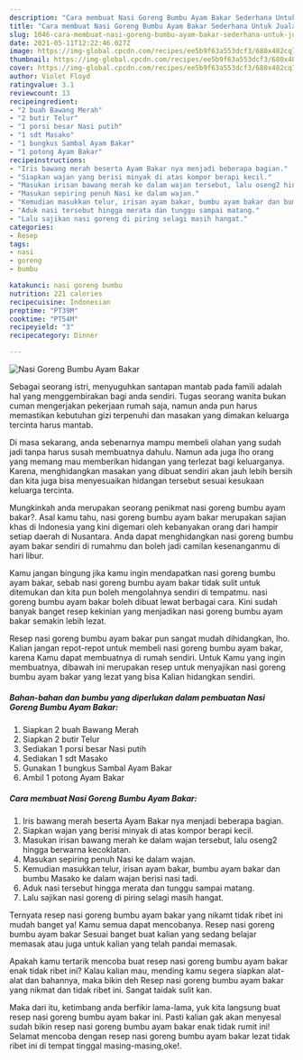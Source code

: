 ```yaml
---
description: "Cara membuat Nasi Goreng Bumbu Ayam Bakar Sederhana Untuk Jualan"
title: "Cara membuat Nasi Goreng Bumbu Ayam Bakar Sederhana Untuk Jualan"
slug: 1046-cara-membuat-nasi-goreng-bumbu-ayam-bakar-sederhana-untuk-jualan
date: 2021-05-11T12:22:46.027Z
image: https://img-global.cpcdn.com/recipes/ee5b9f63a553dcf3/680x482cq70/nasi-goreng-bumbu-ayam-bakar-foto-resep-utama.jpg
thumbnail: https://img-global.cpcdn.com/recipes/ee5b9f63a553dcf3/680x482cq70/nasi-goreng-bumbu-ayam-bakar-foto-resep-utama.jpg
cover: https://img-global.cpcdn.com/recipes/ee5b9f63a553dcf3/680x482cq70/nasi-goreng-bumbu-ayam-bakar-foto-resep-utama.jpg
author: Violet Floyd
ratingvalue: 3.1
reviewcount: 13
recipeingredient:
- "2 buah Bawang Merah"
- "2 butir Telur"
- "1 porsi besar Nasi putih"
- "1 sdt Masako"
- "1 bungkus Sambal Ayam Bakar"
- "1 potong Ayam Bakar"
recipeinstructions:
- "Iris bawang merah beserta Ayam Bakar nya menjadi beberapa bagian."
- "Siapkan wajan yang berisi minyak di atas kompor berapi kecil."
- "Masukan irisan bawang merah ke dalam wajan tersebut, lalu oseng2 hingga berwarna kecoklatan."
- "Masukan sepiring penuh Nasi ke dalam wajan."
- "Kemudian masukkan telur, irisan ayam bakar, bumbu ayam bakar dan bumbu Masako ke dalam wajan berisi nasi tadi."
- "Aduk nasi tersebut hingga merata dan tunggu sampai matang."
- "Lalu sajikan nasi goreng di piring selagi masih hangat."
categories:
- Resep
tags:
- nasi
- goreng
- bumbu

katakunci: nasi goreng bumbu 
nutrition: 221 calories
recipecuisine: Indonesian
preptime: "PT39M"
cooktime: "PT54M"
recipeyield: "3"
recipecategory: Dinner

---
```



![Nasi Goreng Bumbu Ayam Bakar](https://img-global.cpcdn.com/recipes/ee5b9f63a553dcf3/680x482cq70/nasi-goreng-bumbu-ayam-bakar-foto-resep-utama.jpg)

Sebagai seorang istri, menyuguhkan santapan mantab pada famili adalah hal yang menggembirakan bagi anda sendiri. Tugas seorang  wanita bukan cuman mengerjakan pekerjaan rumah saja, namun anda pun harus memastikan kebutuhan gizi terpenuhi dan masakan yang dimakan keluarga tercinta harus mantab.

Di masa  sekarang, anda sebenarnya mampu membeli olahan yang sudah jadi tanpa harus susah membuatnya dahulu. Namun ada juga lho orang yang memang mau memberikan hidangan yang terlezat bagi keluarganya. Karena, menghidangkan masakan yang dibuat sendiri akan jauh lebih bersih dan kita juga bisa menyesuaikan hidangan tersebut sesuai kesukaan keluarga tercinta. 



Mungkinkah anda merupakan seorang penikmat nasi goreng bumbu ayam bakar?. Asal kamu tahu, nasi goreng bumbu ayam bakar merupakan sajian khas di Indonesia yang kini digemari oleh kebanyakan orang dari hampir setiap daerah di Nusantara. Anda dapat menghidangkan nasi goreng bumbu ayam bakar sendiri di rumahmu dan boleh jadi camilan kesenanganmu di hari libur.

Kamu jangan bingung jika kamu ingin mendapatkan nasi goreng bumbu ayam bakar, sebab nasi goreng bumbu ayam bakar tidak sulit untuk ditemukan dan kita pun boleh mengolahnya sendiri di tempatmu. nasi goreng bumbu ayam bakar boleh dibuat lewat berbagai cara. Kini sudah banyak banget resep kekinian yang menjadikan nasi goreng bumbu ayam bakar semakin lebih lezat.

Resep nasi goreng bumbu ayam bakar pun sangat mudah dihidangkan, lho. Kalian jangan repot-repot untuk membeli nasi goreng bumbu ayam bakar, karena Kamu dapat membuatnya di rumah sendiri. Untuk Kamu yang ingin membuatnya, dibawah ini merupakan resep untuk menyajikan nasi goreng bumbu ayam bakar yang lezat yang bisa Kalian hidangkan sendiri.

<!--inarticleads1-->

##### Bahan-bahan dan bumbu yang diperlukan dalam pembuatan Nasi Goreng Bumbu Ayam Bakar:

1. Siapkan 2 buah Bawang Merah
1. Siapkan 2 butir Telur
1. Sediakan 1 porsi besar Nasi putih
1. Sediakan 1 sdt Masako
1. Gunakan 1 bungkus Sambal Ayam Bakar
1. Ambil 1 potong Ayam Bakar




<!--inarticleads2-->

##### Cara membuat Nasi Goreng Bumbu Ayam Bakar:

1. Iris bawang merah beserta Ayam Bakar nya menjadi beberapa bagian.
1. Siapkan wajan yang berisi minyak di atas kompor berapi kecil.
1. Masukan irisan bawang merah ke dalam wajan tersebut, lalu oseng2 hingga berwarna kecoklatan.
1. Masukan sepiring penuh Nasi ke dalam wajan.
1. Kemudian masukkan telur, irisan ayam bakar, bumbu ayam bakar dan bumbu Masako ke dalam wajan berisi nasi tadi.
1. Aduk nasi tersebut hingga merata dan tunggu sampai matang.
1. Lalu sajikan nasi goreng di piring selagi masih hangat.




Ternyata resep nasi goreng bumbu ayam bakar yang nikamt tidak ribet ini mudah banget ya! Kamu semua dapat mencobanya. Resep nasi goreng bumbu ayam bakar Sesuai banget buat kalian yang sedang belajar memasak atau juga untuk kalian yang telah pandai memasak.

Apakah kamu tertarik mencoba buat resep nasi goreng bumbu ayam bakar enak tidak ribet ini? Kalau kalian mau, mending kamu segera siapkan alat-alat dan bahannya, maka bikin deh Resep nasi goreng bumbu ayam bakar yang nikmat dan tidak ribet ini. Sangat taidak sulit kan. 

Maka dari itu, ketimbang anda berfikir lama-lama, yuk kita langsung buat resep nasi goreng bumbu ayam bakar ini. Pasti kalian gak akan menyesal sudah bikin resep nasi goreng bumbu ayam bakar enak tidak rumit ini! Selamat mencoba dengan resep nasi goreng bumbu ayam bakar lezat tidak ribet ini di tempat tinggal masing-masing,oke!.

